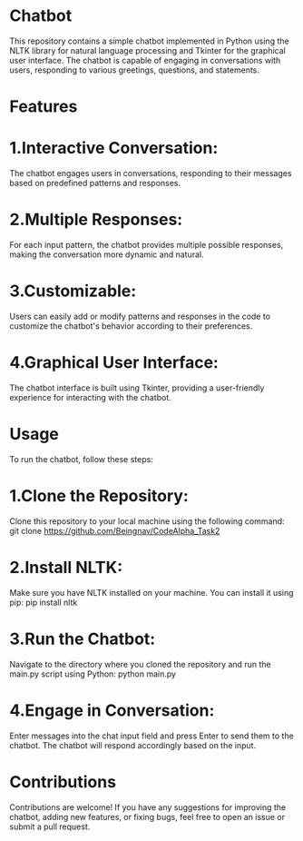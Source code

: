# Chatbot
This repository contains a simple chatbot implemented in Python using the NLTK library for natural language processing and Tkinter for the graphical user interface. The chatbot is capable of engaging in conversations with users, responding to various greetings, questions, and statements.

# Features
# 1.Interactive Conversation:
The chatbot engages users in conversations, responding to their messages based on predefined patterns and responses.
# 2.Multiple Responses:
For each input pattern, the chatbot provides multiple possible responses, making the conversation more dynamic and natural.
# 3.Customizable:
Users can easily add or modify patterns and responses in the code to customize the chatbot's behavior according to their preferences.
# 4.Graphical User Interface:
The chatbot interface is built using Tkinter, providing a user-friendly experience for interacting with the chatbot.
# Usage
To run the chatbot, follow these steps:
# 1.Clone the Repository:
Clone this repository to your local machine using the following command:
git clone https://github.com/Beingnav/CodeAlpha_Task2
# 2.Install NLTK:
Make sure you have NLTK installed on your machine. You can install it using pip:
pip install nltk

# 3.Run the Chatbot: 
Navigate to the directory where you cloned the repository and run the main.py script using Python:
python main.py

# 4.Engage in Conversation:
Enter messages into the chat input field and press Enter to send them to the chatbot. The chatbot will respond accordingly based on the input.

# Contributions
Contributions are welcome! If you have any suggestions for improving the chatbot, adding new features, or fixing bugs, feel free to open an issue or submit a pull request.

